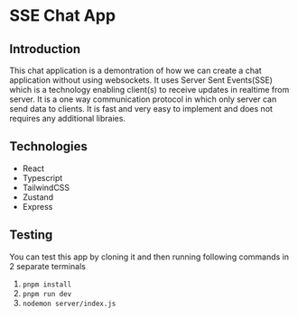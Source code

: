 # SSE Chat App

## Introduction
This chat application is a demontration of how we can create a chat application without using websockets. It uses Server Sent Events(SSE) which is a technology enabling client(s) to receive updates in realtime from server. It is a one way communication protocol in which only server can send data to clients. It is fast and very easy to implement and does not requires any additional libraies. 

## Technologies

+ React
+ Typescript
+ TailwindCSS
+ Zustand
+ Express

## Testing
You can test this app by cloning it and then running following commands in 2 separate terminals 
1. `pnpm install`
2. `pnpm run dev`
3. `nodemon server/index.js`
